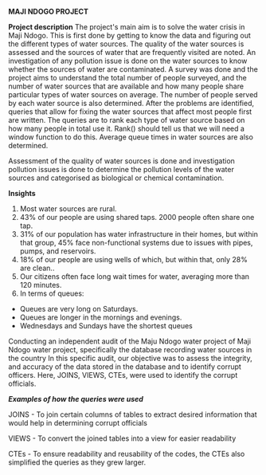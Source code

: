 **MAJI NDOGO PROJECT**

**Project description**
The project's main aim is to solve the water crisis in Maji Ndogo. 
This is first done by getting to know the data and figuring out the different types of water sources.
The quality of the water sources is assessed and the sources of water that are frequently visited are noted.
An investigation of any pollution issue is done on the water sources to know whether the sources of water are contaminated.
A survey was done and the project aims to understand the total number of people surveyed, 
and the number of water sources that are available and how many people share particular types of water sources on average.
The number of people served by each water source is also determined.
After the problems are identified, queries that allow for fixing the water sources that affect most people first are written. 
The queries are to rank each type of water source based on how many people in total use it. Rank() should tell us that we will need 
a window function to do this.
Average queue times in water sources are also determined.

Assessment of the quality of water sources is done and investigation pollution issues is done to determine the pollution levels of the water sources and categorised as 
biological or chemical contamination.

**Insights**

1. Most water sources are rural.
2. 43% of our people are using shared taps. 2000 people often share one tap.
3. 31% of our population has water infrastructure in their homes, but within that group, 45% face non-functional systems due to issues with pipes,
pumps, and reservoirs.
4. 18% of our people are using wells of which, but within that, only 28% are clean..
5. Our citizens often face long wait times for water, averaging more than 120 minutes.
6. In terms of queues:
- Queues are very long on Saturdays.
- Queues are longer in the mornings and evenings.
- Wednesdays and Sundays have the shortest queues

Conducting an independent audit of the Maju Ndogo water project of
Maji Ndogo water project, specifically the database recording water sources in the country
In this specific audit, our objective was to assess the integrity, and accuracy of the data stored in the database and to identify corrupt officers.
Here, JOINS, VIEWS, CTEs, were used to identify the corrupt officials.

***Examples of how the queries were used***

JOINS - To join certain columns of tables to extract desired information that would help in determining corrupt officials

VIEWS - To convert the joined tables into a view for easier readability

CTEs - To ensure readability and reusability of the codes, the CTEs also simplified the queries as they grew larger.
 
